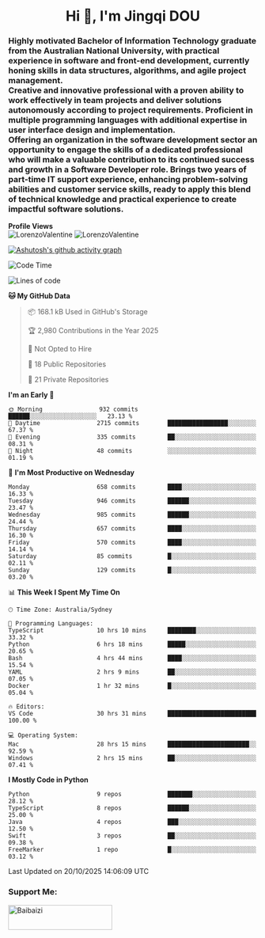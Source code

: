 <h1 align="center">Hi 👋, I'm Jingqi DOU</h1>
<h3 align="left">
Highly motivated Bachelor of Information Technology graduate from the Australian National University, with practical experience in software and front-end development, currently honing skills in data structures, algorithms, and agile project management. <br>
Creative and innovative professional with a proven ability to work effectively in team projects and deliver solutions autonomously according to project requirements. Proficient in multiple programming languages with additional expertise in user interface design and implementation. <br>
Offering an organization in the software development sector an opportunity to engage the skills of a dedicated professional who will make a valuable contribution to its continued success and growth in a Software Developer role. Brings two years of part-time IT support experience, enhancing problem-solving abilities and customer service skills, ready to apply this blend of technical knowledge and practical experience to create impactful software solutions. 
</h3>

**Profile Views**<br>
<img src="https://count.getloli.com/@LorenzoValentine?name=LorenzoValentine&theme=asoul&padding=7&offset=0&align=center&scale=2&pixelated=1&darkmode=auto&prefix=020315" alt="LorenzoValentine" theme="rule34" />
<img src="https://count.getloli.com/@LorenzoValentine?name=LorenzoValentine&theme=food&padding=7&offset=0&align=center&scale=2&pixelated=1&darkmode=auto&prefix=020315" alt="LorenzoValentine" theme="rule34" />

[![Ashutosh's github activity graph](https://github-readme-activity-graph.vercel.app/graph?username=LorenzoValentine)](https://github.com/ashutosh00710/github-readme-activity-graph)

<!--START_SECTION:waka-->
![Code Time](http://img.shields.io/badge/Code%20Time-2%2C513%20hrs%2024%20mins-blue)

![Lines of code](https://img.shields.io/badge/From%20Hello%20World%20I%27ve%20Written-1.0%20million%20lines%20of%20code-blue)

**🐱 My GitHub Data** 

> 📦 168.1 kB Used in GitHub's Storage 
 > 
> 🏆 2,980 Contributions in the Year 2025
 > 
> 🚫 Not Opted to Hire
 > 
> 📜 18 Public Repositories 
 > 
> 🔑 21 Private Repositories 
 > 
**I'm an Early 🐤** 

```text
🌞 Morning                932 commits         ██████░░░░░░░░░░░░░░░░░░░   23.13 % 
🌆 Daytime                2715 commits        █████████████████░░░░░░░░   67.37 % 
🌃 Evening                335 commits         ██░░░░░░░░░░░░░░░░░░░░░░░   08.31 % 
🌙 Night                  48 commits          ░░░░░░░░░░░░░░░░░░░░░░░░░   01.19 % 
```
📅 **I'm Most Productive on Wednesday** 

```text
Monday                   658 commits         ████░░░░░░░░░░░░░░░░░░░░░   16.33 % 
Tuesday                  946 commits         ██████░░░░░░░░░░░░░░░░░░░   23.47 % 
Wednesday                985 commits         ██████░░░░░░░░░░░░░░░░░░░   24.44 % 
Thursday                 657 commits         ████░░░░░░░░░░░░░░░░░░░░░   16.30 % 
Friday                   570 commits         ████░░░░░░░░░░░░░░░░░░░░░   14.14 % 
Saturday                 85 commits          █░░░░░░░░░░░░░░░░░░░░░░░░   02.11 % 
Sunday                   129 commits         █░░░░░░░░░░░░░░░░░░░░░░░░   03.20 % 
```


📊 **This Week I Spent My Time On** 

```text
🕑︎ Time Zone: Australia/Sydney

💬 Programming Languages: 
TypeScript               10 hrs 10 mins      ████████░░░░░░░░░░░░░░░░░   33.32 % 
Python                   6 hrs 18 mins       █████░░░░░░░░░░░░░░░░░░░░   20.65 % 
Bash                     4 hrs 44 mins       ████░░░░░░░░░░░░░░░░░░░░░   15.54 % 
YAML                     2 hrs 9 mins        ██░░░░░░░░░░░░░░░░░░░░░░░   07.05 % 
Docker                   1 hr 32 mins        █░░░░░░░░░░░░░░░░░░░░░░░░   05.04 % 

🔥 Editors: 
VS Code                  30 hrs 31 mins      █████████████████████████   100.00 % 

💻 Operating System: 
Mac                      28 hrs 15 mins      ███████████████████████░░   92.59 % 
Windows                  2 hrs 15 mins       ██░░░░░░░░░░░░░░░░░░░░░░░   07.41 % 
```

**I Mostly Code in Python** 

```text
Python                   9 repos             ███████░░░░░░░░░░░░░░░░░░   28.12 % 
TypeScript               8 repos             ██████░░░░░░░░░░░░░░░░░░░   25.00 % 
Java                     4 repos             ███░░░░░░░░░░░░░░░░░░░░░░   12.50 % 
Swift                    3 repos             ██░░░░░░░░░░░░░░░░░░░░░░░   09.38 % 
FreeMarker               1 repo              █░░░░░░░░░░░░░░░░░░░░░░░░   03.12 % 
```




 Last Updated on 20/10/2025 14:06:09 UTC
<!--END_SECTION:waka-->

<!-- [![willianrod's wakatime stats](https://github-readme-stats.vercel.app/api/wakatime?username=lorenzoval2050)](https://github.com/anuraghazra/github-readme-stats) -->


<h3 align="left">Support Me:</h3>
<p><a href="https://www.buymeacoffee.com/Baibaizi"> <img align="left" src="https://cdn.buymeacoffee.com/buttons/v2/default-yellow.png" height="50" width="210" alt="Baibaizi" /></a></p><br><br>
